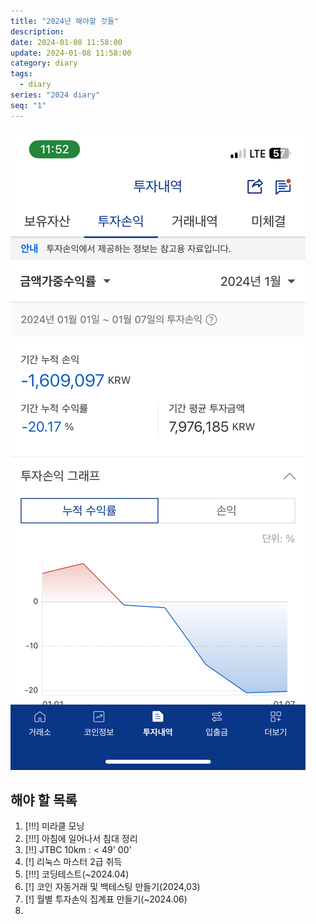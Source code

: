 ```yaml
---
title: "2024년 해야할 것들"
description:
date: 2024-01-08 11:58:00
update: 2024-01-08 11:58:00
category: diary
tags:
  - diary
series: "2024 diary"
seq: "1"
---
```


![](017-01.png)

## 해야 할 목록

1. [!!!] 미라클 모닝
2. [!!!] 아침에 일어나서 침대 정리
3. [!!] JTBC 10km : < 49' 00'
4. [!] 리눅스 마스터 2급 취득
5. [!!!] 코딩테스트(~2024.04)
6. [!] 코인 자동거래 및 백테스팅 만들기(2024,03)
7. [!] 월별 투자손익 집계표 만들기(~2024.06)
8. 
